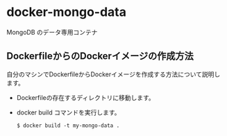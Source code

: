 # docker-mongo-data
MongoDB のデータ専用コンテナ
## DockerfileからのDockerイメージの作成方法
自分のマシンでDockerfileからDockerイメージを作成する方法について説明します。 
* Dockerfileの存在するディレクトリに移動します。
* docker build コマンドを実行します。

	 `$ docker build -t my-mongo-data .`
